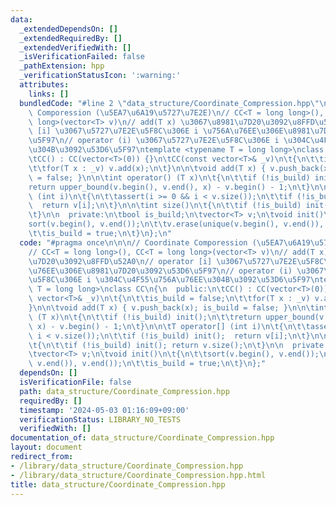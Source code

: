 ```yaml
---
data:
  _extendedDependsOn: []
  _extendedRequiredBy: []
  _extendedVerifiedWith: []
  _isVerificationFailed: false
  _pathExtension: hpp
  _verificationStatusIcon: ':warning:'
  attributes:
    links: []
  bundledCode: "#line 2 \"data_structure/Coordinate_Compression.hpp\"\n\n\n// Coordinate\
    \ Comporession (\u5EA7\u6A19\u5727\u7E2E)\n// CC<T = long long>(), CC<T = long\
    \ long>(vector<T> v)\n// add(T x) \u3067\u8981\u7D20\u3092\u8FFD\u52A0\n// operator\
    \ [i] \u3067\u5727\u7E2E\u5F8C\u306E i \u756A\u76EE\u306E\u8981\u7D20\u3092\u53D6\
    \u5F97\n// operator (i) \u3067\u5727\u7E2E\u5F8C\u306E i \u304C\u4F55\u756A\u76EE\
    \u304B\u3092\u53D6\u5F97\ntemplate <typename T = long long>\nclass CC\n{\n  public:\n\
    \tCC() : CC(vector<T>(0)) {}\n\tCC(const vector<T>& _v)\n\t{\n\t\tis_build = false;\n\
    \t\tfor(T x : _v) v.add(x);\n\t}\n\n\tvoid add(T x) { v.push_back(x); is_build\
    \ = false; }\n\n\tint operator() (T x)\n\t{\n\t\tif (!is_build) init();\n\t\t\
    return upper_bound(v.begin(), v.end(), x) - v.begin() - 1;\n\t}\n\n\tT operator[]\
    \ (int i)\n\t{\n\t\tassert(i >= 0 && i < v.size());\n\t\tif (!is_build) init();\
    \  return v[i];\n\t}\n\n\tint size()\n\t{\n\t\tif (!is_build) init(); return v.size();\n\
    \t}\n\n  private:\n\tbool is_build;\n\tvector<T> v;\n\tvoid init()\n\t{\n\t\t\
    sort(v.begin(), v.end());\n\t\tv.erase(unique(v.begin(), v.end()), v.end());\n\
    \t\tis_build = true;\n\t}\n};\n"
  code: "#pragma once\n\n\n// Coordinate Comporession (\u5EA7\u6A19\u5727\u7E2E)\n\
    // CC<T = long long>(), CC<T = long long>(vector<T> v)\n// add(T x) \u3067\u8981\
    \u7D20\u3092\u8FFD\u52A0\n// operator [i] \u3067\u5727\u7E2E\u5F8C\u306E i \u756A\
    \u76EE\u306E\u8981\u7D20\u3092\u53D6\u5F97\n// operator (i) \u3067\u5727\u7E2E\
    \u5F8C\u306E i \u304C\u4F55\u756A\u76EE\u304B\u3092\u53D6\u5F97\ntemplate <typename\
    \ T = long long>\nclass CC\n{\n  public:\n\tCC() : CC(vector<T>(0)) {}\n\tCC(const\
    \ vector<T>& _v)\n\t{\n\t\tis_build = false;\n\t\tfor(T x : _v) v.add(x);\n\t\
    }\n\n\tvoid add(T x) { v.push_back(x); is_build = false; }\n\n\tint operator()\
    \ (T x)\n\t{\n\t\tif (!is_build) init();\n\t\treturn upper_bound(v.begin(), v.end(),\
    \ x) - v.begin() - 1;\n\t}\n\n\tT operator[] (int i)\n\t{\n\t\tassert(i >= 0 &&\
    \ i < v.size());\n\t\tif (!is_build) init();  return v[i];\n\t}\n\n\tint size()\n\
    \t{\n\t\tif (!is_build) init(); return v.size();\n\t}\n\n  private:\n\tbool is_build;\n\
    \tvector<T> v;\n\tvoid init()\n\t{\n\t\tsort(v.begin(), v.end());\n\t\tv.erase(unique(v.begin(),\
    \ v.end()), v.end());\n\t\tis_build = true;\n\t}\n};"
  dependsOn: []
  isVerificationFile: false
  path: data_structure/Coordinate_Compression.hpp
  requiredBy: []
  timestamp: '2024-05-03 01:16:09+09:00'
  verificationStatus: LIBRARY_NO_TESTS
  verifiedWith: []
documentation_of: data_structure/Coordinate_Compression.hpp
layout: document
redirect_from:
- /library/data_structure/Coordinate_Compression.hpp
- /library/data_structure/Coordinate_Compression.hpp.html
title: data_structure/Coordinate_Compression.hpp
---
```

